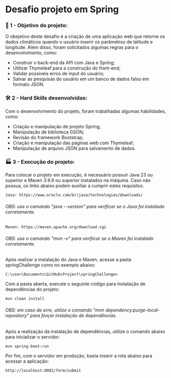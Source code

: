 # Desafio projeto em Spring

###
### 🎯 1 - Objetivo do projeto:

O obejetivo deste desafio é a criação de uma aplicação web que retorne os dados climáticos quando o usuário inserir os 
parâmetros de latitude e longitude. Além disso, foram solicitados algumas regras para o desenvolvimento, como:

- Construir o back-end da API com Java e Spring;
- Utilizar Thymeleaf para a construção do front-end;
- Validar possíveis erros de input do usuário;
- Salvar as pesquisas do usuário em um banco de dados falso em formato JSON.

###
### 🛠️ 2 - Hard Skills desenvolvidas:

Com o desenvolvimento do projeto, foram trabalhadas algumas habilidades, como:
        
- Criação e manipulação de projeto Spring;
- Manipulação de biblioteca GSON;
- Revisão do framework Bootstrap;
- Criação e manipulação das páginas web com Thymeleaf;
- Manipulação de arquivo JSON para salvamento de dados.

###
### 🏭 3 - Execução do projeto:

Para colocar o projeto em execução, é necessário possuir Java 23 ou superior e Maven 3.9.9 ou superior instalados na
máquina. Caso não possua, os links abaixo podem auxiliar a cumprir estes requisitos.

    Java: https://www.oracle.com/br/java/technologies/downloads/

###### OBS: use o camando "java --version" para verificar se o Java foi instalado corretamente.

####

    Maven: https://maven.apache.org/download.cgi

###### OBS: use o camando "mvn -v" para verificar se o Maven foi instalado corretamente.

Após realizar a instalação do Java e Maven, acesse a pasta springChallenge como no exemplo abaixo:

    C:\user\Documents\GitHub\Project\springChallenge> 

Com a pasta aberta, execute o seguinte código para instalação de dependências do projeto:

    mvn clean install

###### OBS: em caso de erro, utilize o comando "mvn dependency:purge-local-repository" para forçar instalação de dependências.

Após a realização da instalação de dependências, utilize o comando abaixo para inicializar o servidor:

    mvn spring-boot:run

Por fim, com o servidor em produção, basta inserir a rota abaixo para acessar a aplicação:

    http://localhost:8082/form/submit